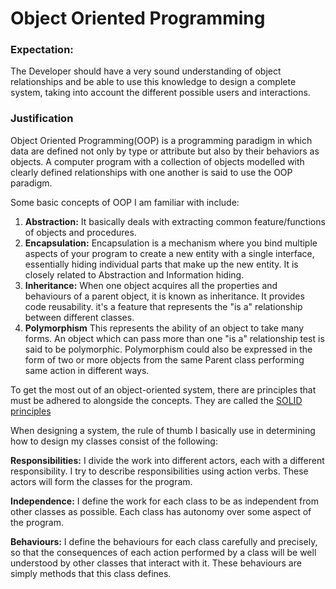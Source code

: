 # Object Oriented Programming
### Expectation:
The Developer should have a very sound understanding of object relationships and be able to use this knowledge to design a complete system, taking into account the different possible users and interactions.

### Justification
Object Oriented Programming(OOP) is a programming paradigm in which data are defined not only by type or attribute but also by their behaviors as objects. A computer program with a collection of objects modelled with clearly defined relationships with one another is said to use the OOP paradigm.

Some basic concepts of OOP I am familiar with include:


1. **Abstraction:** It basically deals with extracting common feature/functions of objects and procedures.
2. **Encapsulation:**  Encapsulation is a mechanism where you bind multiple aspects of your program to create a new entity with a single interface, essentially hiding individual parts that make up the new entity. It is closely related to Abstraction and Information hiding.
3. **Inheritance:** When one object acquires all the properties and behaviours of a parent object, it is known as inheritance. It provides code reusability. it's a feature that represents the "is a" relationship between different classes.
4. **Polymorphism** This represents the ability of an object to take many forms. An object which can pass more than one "is a" relationship test is said to be polymorphic. Polymorphism could also be expressed in the form of two or more objects from the same Parent class performing same action in different ways.

To get the most out of an object-oriented system, there are principles that must be adhered to alongside the concepts. They are called the [SOLID principles](https://github.com/andela-iikikin/assessment/blob/master/SOLID/SOLID-principles.md)

When designing a system, the rule of thumb I basically use in determining how to design my classes consist of the following:

**Responsibilities:** I divide the work into different actors, each with a different responsibility. I try to describe responsibilities using action verbs. These actors will form the classes for the program.

**Independence:** I define the work for each class to be as independent from other classes as possible. Each class has autonomy over some aspect of the program.

**Behaviours:** I define the behaviours for each class carefully and precisely, so that the consequences of each action performed by a class will be well understood by other classes that interact with it. These behaviours are simply methods that this class defines.

